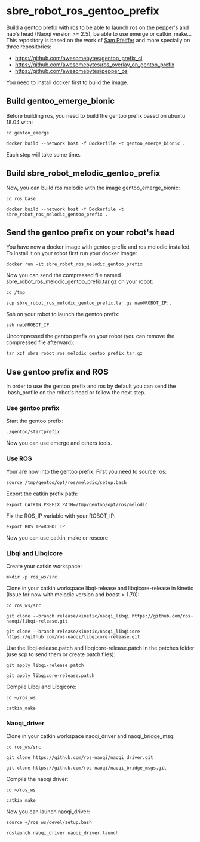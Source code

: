 # sbre_robot_ros_gentoo_prefix
Build a gentoo prefix with ros to be able to launch ros on the pepper's and nao's head (Naoqi version >= 2.5), be able to use emerge or catkin_make... This repository is based on the work of [Sam Pfeiffer](https://github.com/awesomebytes) and more specially on three repositories:
* https://github.com/awesomebytes/gentoo_prefix_ci
* https://github.com/awesomebytes/ros_overlay_on_gentoo_prefix
* https://github.com/awesomebytes/pepper_os

You need to install docker first to build the image.

## Build gentoo_emerge_bionic

Before building ros, you need to build the gentoo prefix based on ubuntu 18.04 with:

`cd gentoo_emerge`

`docker build --network host -f Dockerfile -t gentoo_emerge_bionic .`

Each step will take some time.

## Build sbre_robot_melodic_gentoo_prefix

Now, you can build ros melodic with the image gentoo_emerge_bionic:

`cd ros_base`

`docker build --network host -f Dockerfile -t sbre_robot_ros_melodic_gentoo_prefix .`

## Send the gentoo prefix on your robot's head

You have now a docker image with gentoo prefix and ros melodic installed.
To install it on your robot first run your docker image:

`docker run -it sbre_robot_ros_melodic_gentoo_prefix`

Now you can send the compressed file named sbre_robot_ros_melodic_gentoo_prefix.tar.gz
on your robot:

`cd /tmp`

`scp sbre_robot_ros_melodic_gentoo_prefix.tar.gz nao@ROBOT_IP:.`



Ssh on your robot to launch the gentoo prefix:

`ssh nao@ROBOT_IP`

Uncompressed the gentoo prefix on your robot (you can remove the compressed file afterward):

`tar xzf sbre_robot_ros_melodic_gentoo_prefix.tar.gz`

## Use gentoo prefix and ROS

In order to use the gentoo prefix and ros by default you can
send the .bash_profile on the robot's head or follow the next step.

### Use gentoo prefix

Start the gentoo prefix:

`./gentoo/startprefix`

Now you can use emerge and others tools.

### Use ROS

Your are now into the gentoo prefix.
First you need to source ros:

`source /tmp/gentoo/opt/ros/melodic/setup.bash`

Export the catkin prefix path:

`export CATKIN_PREFIX_PATH=/tmp/gentoo/opt/ros/melodic`

Fix the ROS_IP variable with your ROBOT_IP:

`export ROS_IP=ROBOT_IP`

Now you can use catkin_make or roscore

### Libqi and Libqicore

Create your catkin workspace:

`mkdir -p ros_ws/src`

Clone in your catkin workspace libqi-release and libqicore-release in kinetic (Issue for now with melodic version and boost > 1.70):

`cd ros_ws/src`

`git clone --branch release/kinetic/naoqi_libqi https://github.com/ros-naoqi/libqi-release.git`

`git clone --branch release/kinetic/naoqi_libqicore https://github.com/ros-naoqi/libqicore-release.git`

Use the libqi-release.patch and libqicore-release.patch in the patches folder (use scp to send them or create patch files):

`git apply libqi-release.patch`

`git apply libqicore-release.patch`

Compile Libqi and Libqicore:

`cd ~/ros_ws`

`catkin_make`


### Naoqi_driver

Clone in your catkin workspace naoqi_driver and naoqi_bridge_msg:

`cd ros_ws/src`

`git clone https://github.com/ros-naoqi/naoqi_driver.git`

`git clone https://github.com/ros-naoqi/naoqi_bridge_msgs.git`

Compile the naoqi driver:

`cd ~/ros_ws`

`catkin_make`

Now you can launch naoqi_driver:

`source ~/ros_ws/devel/setup.bash`

`roslaunch naoqi_driver naoqi_driver.launch`




